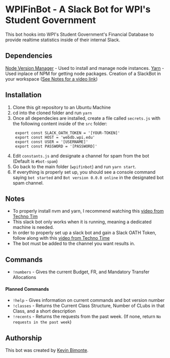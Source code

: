 # WPIFinBot - A Slack Bot for WPI's Student Government
This bot hooks into WPI's Student Government's Financial Database to provide realtime statistics inside of their internal Slack. 

## Dependencies
[Node Version Manager](https://github.com/nvm-sh/nvm) - Used to install and manage node instances.
[Yarn](https://classic.yarnpkg.com/en/docs/install#alternatives-stable) - Used inplace of NPM for getting node packages.
Creation of a SlackBot in your workspace ([See Notes for a video link](#notes))

## Installation
1. Clone this git repository to an Ubuntu Machine
2. cd into the cloned folder and run `yarn`
3. Once all dependecies are installed, create a file called `secrets.js` with the following content inside of the `src` folder: 
   ```
    export const SLACK_OATH_TOKEN = '[YOUR-TOKEN]'
    export const HOST = 'webdb.wpi.edu'
    export const USER = '[USERNAME]'
    export const PASSWORD = '[PASSWORD]'
   ``` 
4. Edit `constants.js` and designate a channel for spam from the bot (Default is `#bot-spam`)
5. Go back to the main folder (`wpifinbot`) and run `yarn start`.
6. If everything is properly set up, you should see a console command saying `bot started` and `Bot version 0.0.0 online` in the designated bot spam channel.

## Notes
-  To properly install nvm and yarn, I recommend watching this [video from Techno Tim](https://www.youtube.com/watch?v=kL8iGErULiw)
-  This slack bot only works when it is running, meaning a dedicated machine is needed.
-  In order to properly set up a slack bot and gain a Slack OATH Token, follow along with this [video from Techno Time](https://www.youtube.com/watch?v=AajBk59nOgw&t=255s)
-  The bot must be added to the channel you want results in.

## Commands
-  `!numbers` - Gives the current Budget, FR, and Mandatory Transfer Allocations

#### Planned Commands
-  `!help` - Gives information on current commands and bot version number
-  `!classes` - Returns the Current Class Structure, Number of CLubs in that Class, and a short description
-  `!recents` - Returns the requests from the past week. (If none, return `No requests in the past week`)

## Authorship
This bot was created by [Kevin Bimonte](http://www.github.com/kcbimonte).